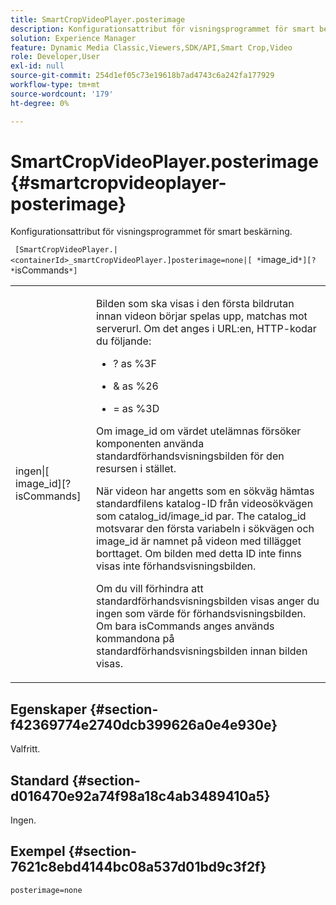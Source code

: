 ```yaml
---
title: SmartCropVideoPlayer.posterimage
description: Konfigurationsattribut för visningsprogrammet för smart beskärning.
solution: Experience Manager
feature: Dynamic Media Classic,Viewers,SDK/API,Smart Crop,Video
role: Developer,User
exl-id: null
source-git-commit: 254d1ef05c73e19618b7ad4743c6a242fa177929
workflow-type: tm+mt
source-wordcount: '179'
ht-degree: 0%

---
```


# SmartCropVideoPlayer.posterimage{#smartcropvideoplayer-posterimage}

Konfigurationsattribut för visningsprogrammet för smart beskärning.

` [SmartCropVideoPlayer.|<containerId>_smartCropVideoPlayer.]posterimage=none|[ *`image_id`*][? *`isCommands`*]`

<table id="table_C616483932C2482CA9794DDD7313FD7C"> 
 <tbody> 
  <tr> 
   <td colname="col1"> <p> <span class="codeph"> ingen|[<span class="varname"> image_id</span>][?<span class="varname"> isCommands</span>]</span> </p> </td> 
   <td colname="col2"> <p> Bilden som ska visas i den första bildrutan innan videon börjar spelas upp, matchas mot <span class="codeph"> serverurl</span>. Om det anges i URL:en, HTTP-kodar du följande: </p> <p> 
     <ul id="ul_B38A687CEFE64C68A0B2C227A68A458F"> 
      <li id="li_E7AE1BDAC17E49E0B7ACF89C5C0529F0"> <p> <span class="codeph"> ?</span> as <span class="codeph"> %3F</span> </p> </li> 
      <li id="li_391CCF067F734480B2B4AFC9760C479A"> <p> <span class="codeph"> &amp;</span> as <span class="codeph"> %26</span> </p> </li> 
      <li id="li_6824B66A55554C5A8B12874DCF5BFAEE"> <p> <span class="codeph"> =</span> as <span class="codeph"> %3D</span> </p> </li> 
     </ul> </p> <p>Om <span class="codeph"><span class="varname"> image_id</span></span> om värdet utelämnas försöker komponenten använda standardförhandsvisningsbilden för den resursen i stället. </p> <p>När videon har angetts som en sökväg hämtas standardfilens katalog-ID från videosökvägen som <span class="codeph"> catalog_id/image_id</span> par. The <span class="codeph"> catalog_id</span> motsvarar den första variabeln i sökvägen och <span class="codeph"> image_id</span> är namnet på videon med tillägget borttaget. Om bilden med detta ID inte finns visas inte förhandsvisningsbilden. </p> <p>Om du vill förhindra att standardförhandsvisningsbilden visas anger du <span class="codeph"> ingen</span> som värde för förhandsvisningsbilden. Om bara <span class="codeph"><span class="varname"> isCommands</span></span> anges används kommandona på standardförhandsvisningsbilden innan bilden visas. </p> </td> 
  </tr> 
 </tbody> 
</table>

## Egenskaper {#section-f42369774e2740dcb399626a0e4e930e}

Valfritt.

## Standard {#section-d016470e92a74f98a18c4ab3489410a5}

Ingen.

## Exempel {#section-7621c8ebd4144bc08a537d01bd9c3f2f}

```
posterimage=none
```

